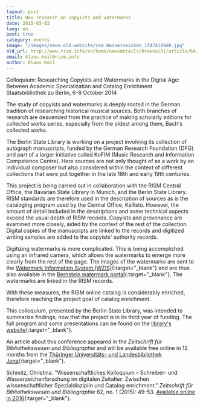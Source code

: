 ```yaml
---
layout: post
title: New research on copyists and watermarks
date: 2015-03-02
lang: en
post: true
category: events
image: "/images/news-old-website/csm_Wasserzeichen_1f474109d9.jpg"
old_url: http://www.rism.info/en/home/newsdetails/browse/51/article/64/new-research-on-copyists-and-watermarks.html
email: klaus.keil@rism.info
author: Klaus Keil
---
```


Colloquium: Researching Copyists and Watermarks in the Digital Age: Between Academic Specialization and Catalog Enrichment  
Staatsbibliothek zu Berlin, 6-8 October 2014

The study of copyists and watermarks is deeply rooted in the German tradition of researching historical musical sources. Both branches of research are descended from the practice of making scholarly editions for collected works series, especially from the oldest among them, Bach's collected works.

The Berlin State Library is working on a project involving its collection of autograph manuscripts, funded by the German Research Foundation (DFG) and part of a larger initiative called KoFIM (Music Research and Information Competence Centre). Here sources are not only thought of as a work by an individual composer but also considered within the context of different collections that were put together in the late 18th and early 19th centuries.

This project is being carried out in collaboration with the RISM Central Office, the Bavarian State Library in Munich, and the Berlin State Library. RISM standards are therefore used in the description of sources as is the cataloging program used by the Central Office, Kallisto. However, the amount of detail included in the descriptions and some technical aspects exceed the usual depth of RISM records. Copyists and provenance are examined more closely, aided by the context of the rest of the collection. Digital copies of the manuscripts are linked to the records and digitized writing samples are added to the copyists' authority records.

Digitizing watermarks is more complicated. This is being accomplished using an infrared camera, which allows the watermarks to emerge more clearly from the rest of the page. The images of the watermarks are sent to the [Watermark Information System (WZIS)](http://www.wasserzeichen-online.de/){:target="_blank"} and are thus also available in the [Bernstein watermark portal](http://www.memoryofpaper.eu/){:target="_blank"}. The watermarks are linked in the RISM records.

With these measures, the RISM online catalog is considerably enriched, therefore reaching the project goal of catalog enrichment.

This colloquium, presented by the Berlin State Library, was intended to summarize findings, now that the project is in its third year of funding. The full program and some presentations can be found on the [library's website](https://staatsbibliothek-berlin.de/die-staatsbibliothek/abteilungen/musik/projekte/dfg-projekt-kofim-berlin/tagung-2014/){:target="_blank"}.

An article about this conference appeared in the _Zeitschrift für Bibliothekswesen und Bibliographie_ and will be available free online in 12 months from the [Thüringer Universitäts- und Landesbibliothek Jena](http://dx.doi.org/10.3196/186429501562166){:target="_blank"}.

Schmitz, Christina. "Wissenschaftliches Kolloquium – Schreiber- und Wasserzeichenforschung im digitalen Zeitalter: Zwischen wissenschaftlicher Spezialdisziplin und Catalog enrichment." _Zeitschrift für Bibliothekswesen und Bibliographie_ 62, no. 1 (2015): 49-53. [Available online in 2016](http://dx.doi.org/10.3196/186429501562166){:target="_blank"}.
